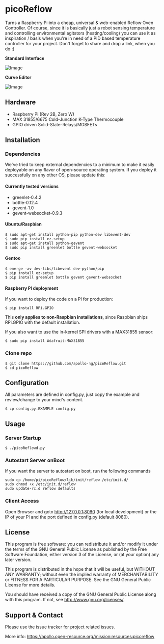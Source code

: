 picoReflow
==========

Turns a Raspberry Pi into a cheap, universal & web-enabled Reflow Oven Controller.
Of course, since it is basically just a robot sensing temperature and controlling
environmental agitators (heating/cooling) you can use it as inspiration / basis
when you're in need of a PID based temperature controller for your project.
Don't forget to share and drop a link, when you do :)

**Standard Interface**

![Image](https://apollo.open-resource.org/_media/mission:resources:picoreflow_webinterface.jpg)

**Curve Editor**

![Image](https://apollo.open-resource.org/_media/mission:resources:picoreflow_webinterface_edit.jpg)

## Hardware

  * Raspberry Pi (Rev 2B, Zero W)
  * MAX 31855/6675 Cold-Junction K-Type Thermocouple
  * GPIO driven Solid-State-Relays/MOSFETs

## Installation

### Dependencies

We've tried to keep external dependencies to a minimum to make it easily
deployable on any flavor of open-source operating system. If you deploy it
successfully on any other OS, please update this:

#### Currently tested versions

  * greenlet-0.4.2
  * bottle-0.12.4
  * gevent-1.0
  * gevent-websocket-0.9.3

#### Ubuntu/Raspbian

    $ sudo apt-get install python-pip python-dev libevent-dev
    $ sudo pip install ez-setup
    $ sudo apt-get install python-gevent
    $ sudo pip install greenlet bottle gevent-websocket

#### Gentoo

    $ emerge -av dev-libs/libevent dev-python/pip
    $ pip install ez-setup
    $ pip install greenlet bottle gevent gevent-websocket

#### Raspberry PI deployment

If you want to deploy the code on a PI for production:

    $ pip install RPi.GPIO

This **only applies to non-Raspbian installations**, since Raspbian ships
RPi.GPIO with the default installation.

If you also want to use the in-kernel SPI drivers with a MAX31855 sensor:

    $ sudo pip install Adafruit-MAX31855

### Clone repo

    $ git clone https://github.com/apollo-ng/picoReflow.git
    $ cd picoReflow

## Configuration

All parameters are defined in config.py, just copy the example and review/change to your mind's content.

    $ cp config.py.EXAMPLE config.py

## Usage

### Server Startup

    $ ./picoReflowd.py

### Autostart Server onBoot
If you want the server to autostart on boot, run the following commands

    sudo cp /home/pi/picoReflow/lib/init/reflow /etc/init.d/
    sudo chmod +x /etc/init.d/reflow
    sudo update-rc.d reflow defaults

### Client Access

Open Browser and goto http://127.0.0.1:8080 (for local development) or the IP
of your PI and the port defined in config.py (default 8080).

## License

This program is free software: you can redistribute it and/or modify
it under the terms of the GNU General Public License as published by
the Free Software Foundation, either version 3 of the License, or
(at your option) any later version.

This program is distributed in the hope that it will be useful,
but WITHOUT ANY WARRANTY; without even the implied warranty of
MERCHANTABILITY or FITNESS FOR A PARTICULAR PURPOSE.  See the
GNU General Public License for more details.

You should have received a copy of the GNU General Public License
along with this program.  If not, see <http://www.gnu.org/licenses/>.

## Support & Contact

Please use the issue tracker for project related issues.

More info: https://apollo.open-resource.org/mission:resources:picoreflow
